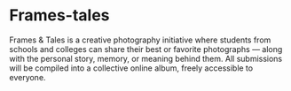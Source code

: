 # Frames-tales
Frames &amp; Tales is a creative photography initiative where students from schools and colleges can share their best or favorite photographs — along with the personal story, memory, or meaning behind them. All submissions will be compiled into a collective online album, freely accessible to everyone. 
